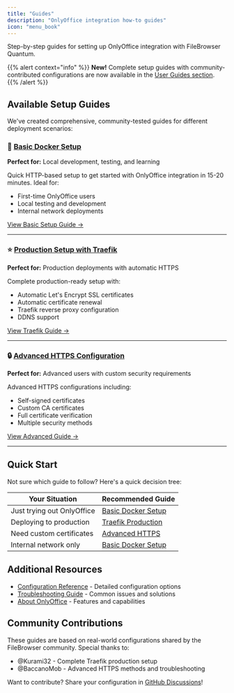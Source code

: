 ```yaml
---
title: "Guides"
description: "OnlyOffice integration how-to guides"
icon: "menu_book"
---
```


Step-by-step guides for setting up OnlyOffice integration with FileBrowser Quantum.

{{% alert context="info" %}}
**New!** Complete setup guides with community-contributed configurations are now available in the [User Guides section](/docs/user-guides/office-integration/).
{{% /alert %}}

## Available Setup Guides

We've created comprehensive, community-tested guides for different deployment scenarios:

### 🚀 [Basic Docker Setup](/docs/user-guides/office-integration/basic-docker-setup/)

**Perfect for:** Local development, testing, and learning

Quick HTTP-based setup to get started with OnlyOffice integration in 15-20 minutes. Ideal for:
- First-time OnlyOffice users
- Local testing and development
- Internal network deployments

[View Basic Setup Guide →](/docs/user-guides/office-integration/basic-docker-setup/)

---

### ⭐ [Production Setup with Traefik](/docs/user-guides/office-integration/traefik-labels/)

**Perfect for:** Production deployments with automatic HTTPS

Complete production-ready setup with:
- Automatic Let's Encrypt SSL certificates
- Automatic certificate renewal
- Traefik reverse proxy configuration
- DDNS support

[View Traefik Guide →](/docs/user-guides/office-integration/traefik-labels/)

---

### 🔒 [Advanced HTTPS Configuration](/docs/user-guides/office-integration/traefik-https/)

**Perfect for:** Advanced users with custom security requirements

Advanced HTTPS configurations including:
- Self-signed certificates
- Custom CA certificates
- Full certificate verification
- Multiple security methods

[View Advanced Guide →](/docs/user-guides/office-integration/traefik-https/)

---

## Quick Start

Not sure which guide to follow? Here's a quick decision tree:

| Your Situation | Recommended Guide |
|----------------|-------------------|
| Just trying out OnlyOffice | [Basic Docker Setup](/docs/user-guides/office-integration/basic-docker-setup/) |
| Deploying to production | [Traefik Production](/docs/user-guides/office-integration/traefik-labels/) |
| Need custom certificates | [Advanced HTTPS](/docs/user-guides/office-integration/traefik-https/) |
| Internal network only | [Basic Docker Setup](/docs/user-guides/office-integration/basic-docker-setup/) |

## Additional Resources

- [Configuration Reference](/docs/integrations/office/configuration/) - Detailed configuration options
- [Troubleshooting Guide](/docs/integrations/office/troubleshooting/) - Common issues and solutions
- [About OnlyOffice](/docs/integrations/office/about/) - Features and capabilities

## Community Contributions

These guides are based on real-world configurations shared by the FileBrowser community. Special thanks to:
- @Kurami32 - Complete Traefik production setup
- @BaccanoMob - Advanced HTTPS methods and troubleshooting

Want to contribute? Share your configuration in [GitHub Discussions](https://github.com/gtsteffaniak/filebrowser/discussions)!
